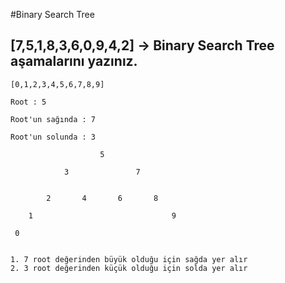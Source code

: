 #Binary Search Tree 

## [7,5,1,8,3,6,0,9,4,2] -> Binary Search Tree aşamalarını yazınız.

```
[0,1,2,3,4,5,6,7,8,9] 

Root : 5 

Root'un sağında : 7

Root'un solunda : 3

                    5

            3               7  


        2       4       6       8

    1                               9

 0       


1. 7 root değerinden büyük olduğu için sağda yer alır
2. 3 root değerinden küçük olduğu için solda yer alır

```